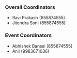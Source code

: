 <!-- ## Program  Committee -->

### Overall Coordinators

* Ravi Prakash (855874555)
* Jitendra Soni (855874555)

### Event Coordinators
* Abhishek Bansal (855874555)
* Anil (9983671036)



